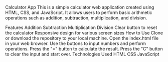 Calculator App
This is a simple calculator web application created using HTML, CSS, and JavaScript. It allows users to perform basic arithmetic operations such as addition, subtraction, multiplication, and division.

Features
Addition
Subtraction
Multiplication
Division
Clear button to reset the calculator
Responsive design for various screen sizes
How to Use
Clone or download the repository to your local machine.
Open the index.html file in your web browser.
Use the buttons to input numbers and perform operations.
Press the "=" button to calculate the result.
Press the "C" button to clear the input and start over.
Technologies Used
HTML
CSS
JavaScript